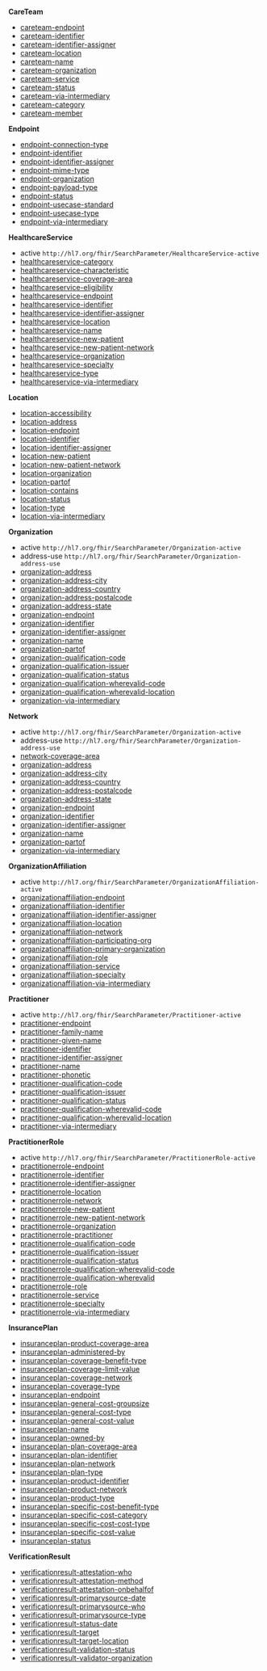
**CareTeam**

- [careteam-endpoint](SearchParameter-searchparameter-careteam-endpoint.html)
- [careteam-identifier](SearchParameter-searchparameter-careteam-identifier.html)
- [careteam-identifier-assigner](SearchParameter-searchparameter-careteam-identifier-assigner.html)
- [careteam-location](SearchParameter-searchparameter-careteam-location.html)
- [careteam-name](SearchParameter-searchparameter-careteam-name.html)
- [careteam-organization](SearchParameter-searchparameter-careteam-organization.html)
- [careteam-service](SearchParameter-searchparameter-careteam-service.html)
- [careteam-status](SearchParameter-searchparameter-careteam-status.html)
- [careteam-via-intermediary](SearchParameter-searchparameter-careteam-via-intermediary.html)
- [careteam-category](SearchParameter-searchparameter-careteam-category.html)
- [careteam-member](SearchParameter-searchparameter-careteam-member.html)

**Endpoint**

- [endpoint-connection-type](SearchParameter-searchparameter-endpoint-connection-type.html)
- [endpoint-identifier](SearchParameter-searchparameter-endpoint-identifier.html)
- [endpoint-identifier-assigner](SearchParameter-searchparameter-endpoint-identifier-assigner.html)
- [endpoint-mime-type](SearchParameter-searchparameter-endpoint-mime-type.html)
- [endpoint-organization](SearchParameter-searchparameter-endpoint-organization.html)
- [endpoint-payload-type](SearchParameter-searchparameter-endpoint-payload-type.html)
- [endpoint-status](SearchParameter-searchparameter-endpoint-status.html)
- [endpoint-usecase-standard](SearchParameter-searchparameter-endpoint-usecase-standard.html)
- [endpoint-usecase-type](SearchParameter-searchparameter-endpoint-usecase-type.html)
- [endpoint-via-intermediary](SearchParameter-searchparameter-endpoint-via-intermediary.html)

**HealthcareService**

- active `http://hl7.org/fhir/SearchParameter/HealthcareService-active`
- [healthcareservice-category](SearchParameter-searchparameter-healthcareservice-category.html)
- [healthcareservice-characteristic](SearchParameter-searchparameter-healthcareservice-characteristic.html)
- [healthcareservice-coverage-area](SearchParameter-searchparameter-healthcareservice-coverage-area.html)
- [healthcareservice-eligibility](SearchParameter-searchparameter-healthcareservice-eligibility.html)
- [healthcareservice-endpoint](SearchParameter-searchparameter-healthcareservice-endpoint.html)
- [healthcareservice-identifier](SearchParameter-searchparameter-healthcareservice-identifier.html)
- [healthcareservice-identifier-assigner](SearchParameter-searchparameter-healthcareservice-identifier-assigner.html)
- [healthcareservice-location](SearchParameter-searchparameter-healthcareservice-location.html)
- [healthcareservice-name](SearchParameter-searchparameter-healthcareservice-name.html)
- [healthcareservice-new-patient](SearchParameter-searchparameter-healthcareservice-new-patient.html)
- [healthcareservice-new-patient-network](SearchParameter-searchparameter-healthcareservice-new-patient-network.html)
- [healthcareservice-organization](SearchParameter-searchparameter-healthcareservice-organization.html)
- [healthcareservice-specialty](SearchParameter-searchparameter-healthcareservice-specialty.html)
- [healthcareservice-type](SearchParameter-searchparameter-healthcareservice-type.html)
- [healthcareservice-via-intermediary](SearchParameter-searchparameter-healthcareservice-via-intermediary.html)

**Location**

- [location-accessibility](SearchParameter-searchparameter-location-accessibility.html)
- [location-address](SearchParameter-searchparameter-location-address.html)
- [location-endpoint](SearchParameter-searchparameter-location-endpoint.html)
- [location-identifier](SearchParameter-searchparameter-location-identifier.html)
- [location-identifier-assigner](SearchParameter-searchparameter-location-identifier-assigner.html)
- [location-new-patient](SearchParameter-searchparameter-location-new-patient.html)
- [location-new-patient-network](SearchParameter-searchparameter-location-new-patient-network.html)
- [location-organization](SearchParameter-searchparameter-location-organization.html)
- [location-partof](SearchParameter-searchparameter-location-partof.html)
- [location-contains](SearchParameter-searchparameter-location-contains.html)
- [location-status](SearchParameter-searchparameter-location-status.html)
- [location-type](SearchParameter-searchparameter-location-type.html)
- [location-via-intermediary](SearchParameter-searchparameter-location-via-intermediary.html)

**Organization**

- active `http://hl7.org/fhir/SearchParameter/Organization-active`
- address-use `http://hl7.org/fhir/SearchParameter/Organization-address-use`
- [organization-address](SearchParameter-searchparameter-organization-address.html)
- [organization-address-city](SearchParameter-searchparameter-organization-address-city.html)
- [organization-address-country](SearchParameter-searchparameter-organization-address-country.html)
- [organization-address-postalcode](SearchParameter-searchparameter-organization-address-postalcode.html)
- [organization-address-state](SearchParameter-searchparameter-organization-address-state.html)
- [organization-endpoint](SearchParameter-searchparameter-organization-endpoint.html)
- [organization-identifier](SearchParameter-searchparameter-organization-identifier.html)
- [organization-identifier-assigner](SearchParameter-searchparameter-organization-identifier-assigner.html)
- [organization-name](SearchParameter-searchparameter-organization-name.html)
- [organization-partof](SearchParameter-searchparameter-organization-partof.html)
- [organization-qualification-code](SearchParameter-searchparameter-organization-qualification-code.html)
- [organization-qualification-issuer](SearchParameter-searchparameter-organization-qualification-issuer.html)
- [organization-qualification-status](SearchParameter-searchparameter-organization-qualification-status.html)
- [organization-qualification-wherevalid-code](SearchParameter-searchparameter-organization-qualification-wherevalid-code.html)
- [organization-qualification-wherevalid-location](SearchParameter-searchparameter-organization-qualification-wherevalid-location.html)
- [organization-via-intermediary](SearchParameter-searchparameter-organization-via-intermediary.html)

**Network**

- active `http://hl7.org/fhir/SearchParameter/Organization-active`
- address-use `http://hl7.org/fhir/SearchParameter/Organization-address-use`
- [network-coverage-area](SearchParameter-searchparameter-network-coverage-area.html)
- [organization-address](SearchParameter-searchparameter-organization-address.html)
- [organization-address-city](SearchParameter-searchparameter-organization-address-city.html)
- [organization-address-country](SearchParameter-searchparameter-organization-address-country.html)
- [organization-address-postalcode](SearchParameter-searchparameter-organization-address-postalcode.html)
- [organization-address-state](SearchParameter-searchparameter-organization-address-state.html)
- [organization-endpoint](SearchParameter-searchparameter-organization-endpoint.html)
- [organization-identifier](SearchParameter-searchparameter-organization-identifier.html)
- [organization-identifier-assigner](SearchParameter-searchparameter-organization-identifier-assigner.html)
- [organization-name](SearchParameter-searchparameter-organization-name.html)
- [organization-partof](SearchParameter-searchparameter-organization-partof.html)
- [organization-via-intermediary](SearchParameter-searchparameter-organization-via-intermediary.html)

**OrganizationAffiliation**

- active `http://hl7.org/fhir/SearchParameter/OrganizationAffiliation-active`
- [organizationaffiliation-endpoint](SearchParameter-searchparameter-organizationaffiliation-endpoint.html)
- [organizationaffiliation-identifier](SearchParameter-searchparameter-organizationaffiliation-identifier.html)
- [organizationaffiliation-identifier-assigner](SearchParameter-searchparameter-organizationaffiliation-identifier-assigner.html)
- [organizationaffiliation-location](SearchParameter-searchparameter-organizationaffiliation-location.html)
- [organizationaffiliation-network](SearchParameter-searchparameter-organizationaffiliation-network.html)
- [organizationaffiliation-participating-org](SearchParameter-searchparameter-organizationaffiliation-participating-org.html)
- [organizationaffiliation-primary-organization](SearchParameter-searchparameter-organizationaffiliation-primary-organization.html)
- [organizationaffiliation-role](SearchParameter-searchparameter-organizationaffiliation-role.html)
- [organizationaffiliation-service](SearchParameter-searchparameter-organizationaffiliation-service.html)
- [organizationaffiliation-specialty](SearchParameter-searchparameter-organizationaffiliation-specialty.html)
- [organizationaffiliation-via-intermediary](SearchParameter-searchparameter-organizationaffiliation-via-intermediary.html)

**Practitioner**

- active `http://hl7.org/fhir/SearchParameter/Practitioner-active`
- [practitioner-endpoint](SearchParameter-searchparameter-practitioner-endpoint.html)
- [practitioner-family-name](SearchParameter-searchparameter-practitioner-family-name.html)
- [practitioner-given-name](SearchParameter-searchparameter-practitioner-given-name.html)
- [practitioner-identifier](SearchParameter-searchparameter-practitioner-identifier.html)
- [practitioner-identifier-assigner](SearchParameter-searchparameter-practitioner-identifier-assigner.html)
- [practitioner-name](SearchParameter-searchparameter-practitioner-name.html)
- [practitioner-phonetic](SearchParameter-searchparameter-practitioner-phonetic.html)
- [practitioner-qualification-code](SearchParameter-searchparameter-practitioner-qualification-code.html)
- [practitioner-qualification-issuer](SearchParameter-searchparameter-practitioner-qualification-issuer.html)
- [practitioner-qualification-status](SearchParameter-searchparameter-practitioner-qualification-status.html)
- [practitioner-qualification-wherevalid-code](SearchParameter-searchparameter-practitioner-qualification-wherevalid-code.html)
- [practitioner-qualification-wherevalid-location](SearchParameter-searchparameter-practitioner-qualification-wherevalid-location.html)
- [practitioner-via-intermediary](SearchParameter-searchparameter-practitioner-via-intermediary.html)

**PractitionerRole**

- active `http://hl7.org/fhir/SearchParameter/PractitionerRole-active`
- [practitionerrole-endpoint](SearchParameter-searchparameter-practitionerrole-endpoint.html)
- [practitionerrole-identifier](SearchParameter-searchparameter-practitionerrole-identifier.html)
- [practitionerrole-identifier-assigner](SearchParameter-searchparameter-practitionerrole-identifier-assigner.html)
- [practitionerrole-location](SearchParameter-searchparameter-practitionerrole-location.html)
- [practitionerrole-network](SearchParameter-searchparameter-practitionerrole-network.html)
- [practitionerrole-new-patient](SearchParameter-searchparameter-practitionerrole-new-patient.html)
- [practitionerrole-new-patient-network](SearchParameter-searchparameter-practitionerrole-new-patient-network.html)
- [practitionerrole-organization](SearchParameter-searchparameter-practitionerrole-organization.html)
- [practitionerrole-practitioner](SearchParameter-searchparameter-practitionerrole-practitioner.html)
- [practitionerrole-qualification-code](SearchParameter-searchparameter-practitionerrole-qualification-code.html)
- [practitionerrole-qualification-issuer](SearchParameter-searchparameter-practitionerrole-qualification-issuer.html)
- [practitionerrole-qualification-status](SearchParameter-searchparameter-practitionerrole-qualification-status.html)
- [practitionerrole-qualification-wherevalid-code](SearchParameter-searchparameter-practitionerrole-qualification-wherevalid-code.html)
- [practitionerrole-qualification-wherevalid](SearchParameter-searchparameter-practitionerrole-qualification-wherevalid.html)
- [practitionerrole-role](SearchParameter-searchparameter-practitionerrole-role.html)
- [practitionerrole-service](SearchParameter-searchparameter-practitionerrole-service.html)
- [practitionerrole-specialty](SearchParameter-searchparameter-practitionerrole-specialty.html)
- [practitionerrole-via-intermediary](SearchParameter-searchparameter-practitionerrole-via-intermediary.html)

**InsurancePlan**

- [insuranceplan-product-coverage-area](SearchParameter-searchparameter-insuranceplan-product-coverage-area.html)
- [insuranceplan-administered-by](SearchParameter-searchparameter-insuranceplan-administered-by.html)
- [insuranceplan-coverage-benefit-type](SearchParameter-searchparameter-insuranceplan-coverage-benefit-type.html)
- [insuranceplan-coverage-limit-value](SearchParameter-searchparameter-insuranceplan-coverage-limit-value.html)
- [insuranceplan-coverage-network](SearchParameter-searchparameter-insuranceplan-coverage-network.html)
- [insuranceplan-coverage-type](SearchParameter-searchparameter-insuranceplan-coverage-type.html)
- [insuranceplan-endpoint](SearchParameter-searchparameter-insuranceplan-endpoint.html)
- [insuranceplan-general-cost-groupsize](SearchParameter-searchparameter-insuranceplan-general-cost-groupsize.html)
- [insuranceplan-general-cost-type](SearchParameter-searchparameter-insuranceplan-general-cost-type.html)
- [insuranceplan-general-cost-value](SearchParameter-searchparameter-insuranceplan-general-cost-value.html)
- [insuranceplan-name](SearchParameter-searchparameter-insuranceplan-name.html)
- [insuranceplan-owned-by](SearchParameter-searchparameter-insuranceplan-owned-by.html)
- [insuranceplan-plan-coverage-area](SearchParameter-searchparameter-insuranceplan-plan-coverage-area.html)
- [insuranceplan-plan-identifier](SearchParameter-searchparameter-insuranceplan-plan-identifier.html)
- [insuranceplan-plan-network](SearchParameter-searchparameter-insuranceplan-plan-network.html)
- [insuranceplan-plan-type](SearchParameter-searchparameter-insuranceplan-plan-type.html)
- [insuranceplan-product-identifier](SearchParameter-searchparameter-insuranceplan-product-identifier.html)
- [insuranceplan-product-network](SearchParameter-searchparameter-insuranceplan-product-network.html)
- [insuranceplan-product-type](SearchParameter-searchparameter-insuranceplan-product-type.html)
- [insuranceplan-specific-cost-benefit-type](SearchParameter-searchparameter-insuranceplan-specific-cost-benefit-type.html)
- [insuranceplan-specific-cost-category](SearchParameter-searchparameter-insuranceplan-specific-cost-category.html)
- [insuranceplan-specific-cost-cost-type](SearchParameter-searchparameter-insuranceplan-specific-cost-cost-type.html)
- [insuranceplan-specific-cost-value](SearchParameter-searchparameter-insuranceplan-specific-cost-value.html)
- [insuranceplan-status](SearchParameter-searchparameter-insuranceplan-status.html)

**VerificationResult**

- [verificationresult-attestation-who](SearchParameter-searchparameter-verificationresult-attestation-who.html)
- [verificationresult-attestation-method](SearchParameter-searchparameter-verificationresult-attestation-method.html)
- [verificationresult-attestation-onbehalfof](SearchParameter-searchparameter-verificationresult-attestation-onbehalfof.html)
- [verificationresult-primarysource-date](SearchParameter-searchparameter-verificationresult-primarysource-date.html)
- [verificationresult-primarysource-who](SearchParameter-searchparameter-verificationresult-primarysource-who.html)
- [verificationresult-primarysource-type](SearchParameter-searchparameter-verificationresult-primarysource-type.html)
- [verificationresult-status-date](SearchParameter-searchparameter-verificationresult-status-date.html)
- [verificationresult-target](SearchParameter-searchparameter-verificationresult-target.html)
- [verificationresult-target-location](SearchParameter-searchparameter-verificationresult-target-location.html)
- [verificationresult-validation-status](SearchParameter-searchparameter-verificationresult-validation-status.html)
- [verificationresult-validator-organization](SearchParameter-searchparameter-verificationresult-validator-organization.html)
